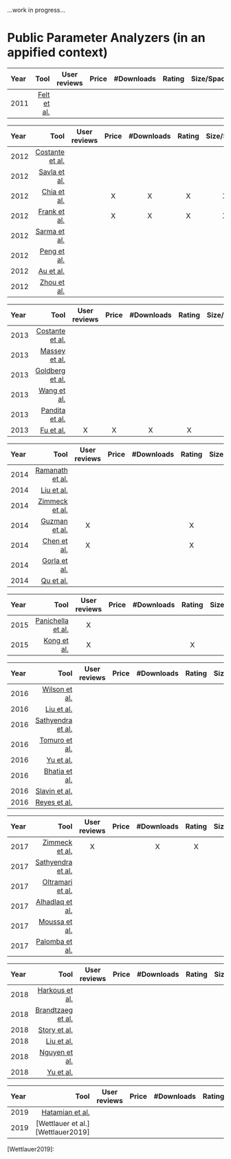 ...work in progress...

# Public Parameter Analyzers (in an appified context)

| Year | Tool | User reviews | Price | #Downloads | Rating | Size/Space | Developer | Category | Description | Permissions | Search ranking | Terms & Conditions | Privacy Policy |
|:--- | ---:|:---:|:---:|:---:|:---:|:---:|:---:|:---:|:---:|:---:|:---:|:---:|:---:|
|2011|[Felt et al.][Felt2012]||||||||||X|||||

| Year | Tool | User reviews | Price | #Downloads | Rating | Size/Space | Developer | Category | Description | Permissions | Search ranking | Terms & Conditions | Privacy Policy |
|:--- | ---:|:---:|:---:|:---:|:---:|:---:|:---:|:---:|:---:|:---:|:---:|:---:|:---:|
|2012|[Costante et al.][Costante2012]     ||||||||||||||X|
|2012|[Savla et al.][Savla2012]           ||||||||||||||X|
|2012|[Chia et al.][Chia2012]             ||X|X|X|X||X|||X|||||
|2012|[Frank et al.][Frank2012]           ||X|X|X|X|||||X|||||
|2012|[Sarma et al.][Sarma2012]           ||||||||X||X|||||
|2012|[Peng et al.][Peng2012]             |||||||||X||X||||
|2012|[Au et al.][Au2012]                 |||||||||||X||||
|2012|[Zhou et al.][Zhou2012]             |||||||||||X||||

| Year | Tool | User reviews | Price | #Downloads | Rating | Size/Space | Developer | Category | Description | Permissions | Search ranking | Terms & Conditions | Privacy Policy |
|:--- | ---:|:---:|:---:|:---:|:---:|:---:|:---:|:---:|:---:|:---:|:---:|:---:|:---:|
|2013|[Costante et al.][Costante2013]     ||||||||||||||X|
|2013|[Massey et al.][Massey2013]         ||||||||||||||X|
|2013|[Goldberg et al.][Goldberg2013]     |||||||X|||X|X||||
|2013|[Wang et al.][Wang2013]             |||||||||X||X||||
|2013|[Pandita et al.][Pandita2013]       |||||||||||XX||||
|2013|[Fu et al.][Fu2013]                 |X|X|X|X|X|||X|||||||

| Year | Tool | User reviews | Price | #Downloads | Rating | Size/Space | Developer | Category | Description | Permissions | Search ranking | Terms & Conditions | Privacy Policy |
|:--- | ---:|:---:|:---:|:---:|:---:|:---:|:---:|:---:|:---:|:---:|:---:|:---:|:---:|
|2014|[Ramanath et al.][Ramanath2014]     ||||||||||||||X|
|2014|[Liu et al.][Liu2014]               ||||||||||||||X|
|2014|[Zimmeck et al.][Zimmeck2014]       ||||||||||||||X|
|2014|[Guzman et al.][Guzman2014]         |X|||X||||X|||||||
|2014|[Chen et al.][Chen2014]             |X|||X|||||||||||
|2014|[Gorla et al.][Gorla2014]           |||||||||X|X|X||||
|2014|[Qu et al.][Qu2014]                 ||||||||||X|X||||

| Year | Tool | User reviews | Price | #Downloads | Rating | Size/Space | Developer | Category | Description | Permissions | Search ranking | Terms & Conditions | Privacy Policy |
|:--- | ---:|:---:|:---:|:---:|:---:|:---:|:---:|:---:|:---:|:---:|:---:|:---:|:---:|
|2015|[Panichella et al.][Panichella2015] |X|||||||X|||||||
|2015|[Kong et al.][Kong2015]             |X|||X||||X|||||||

| Year | Tool | User reviews | Price | #Downloads | Rating | Size/Space | Developer | Category | Description | Permissions | Search ranking | Terms & Conditions | Privacy Policy |
|:--- | ---:|:---:|:---:|:---:|:---:|:---:|:---:|:---:|:---:|:---:|:---:|:---:|:---:|
|2016|[Wilson et al.][Wilson2016]         ||||||||||||||X|
|2016|[Liu et al.][Liu2016]               ||||||||||||||X|
|2016|[Sathyendra et al.][Sathyendra2016] ||||||||||||||X|
|2016|[Tomuro et al.][Tomuro2016]         ||||||||||||||X|
|2016|[Yu et al.][Yu2016]                 ||||||||||||||X|
|2016|[Bhatia et al.][Bhatia2016]         ||||||||||||||X|
|2016|[Slavin et al.][Slavin2016]         |||||||||X|||||X|
|2016|[Reyes et al.][Reyes2016]           |||||||||X|||||X|

| Year | Tool | User reviews | Price | #Downloads | Rating | Size/Space | Developer | Category | Description | Permissions | Search ranking | Terms & Conditions | Privacy Policy |
|:--- | ---:|:---:|:---:|:---:|:---:|:---:|:---:|:---:|:---:|:---:|:---:|:---:|:---:|
|2017|[Zimmeck et al.][Zimmeck2017]       |X||X|X||||X||X|||X||
|2017|[Sathyendra et al.][Sathyendra2017] |||||||||||||||
|2017|[Oltramari et al.][Oltramari2017]   |||||||||||||||
|2017|[Alhadlaq et al.][Alhadlaq2017]     |||||||||||||||
|2017|[Moussa et al.][Moussa2017]         |||||||||||||||
|2017|[Palomba et al.][Palomba2017]       |||||||||||||||

| Year | Tool | User reviews | Price | #Downloads | Rating | Size/Space | Developer | Category | Description | Permissions | Search ranking | Terms & Conditions | Privacy Policy |
|:--- | ---:|:---:|:---:|:---:|:---:|:---:|:---:|:---:|:---:|:---:|:---:|:---:|:---:|
|2018|[Harkous et al.][Harkous2018]       |||||||||||||||
|2018|[Brandtzaeg et al.][Brandtzaeg2018] |||||||||||||||
|2018|[Story et al.][Story2018]           |||||||||||||||
|2018|[Liu et al.][Liu2018]               |||||||||||||||
|2018|[Nguyen et al.][Nguyen2018]         |||||||||||||||
|2018|[Yu et al.][Yu2018]                 |||||||||||||||

| Year | Tool | User reviews | Price | #Downloads | Rating | Size/Space | Developer | Category | Description | Permissions | Search ranking | Terms & Conditions | Privacy Policy |
|:--- | ---:|:---:|:---:|:---:|:---:|:---:|:---:|:---:|:---:|:---:|:---:|:---:|:---:|
|2019|[Hatamian et al.][Hatamian2019]     |||||||||||||||
|2019|[Wettlauer et al.][Wettlauer2019]   |||||||||||||||

[Felt2012]:https://dl.acm.org/citation.cfm?doid=2046707.2046779

[Costante2012]:https://dl.acm.org/citation.cfm?doid=2381966.2381979
[Savla2012]:https://ieeexplore.ieee.org/document/6268006
[Chia2012]:https://dl.acm.org/citation.cfm?doid=2187836.2187879
[Frank2012]:https://ieeexplore.ieee.org/document/6413840
[Sarma2012]:https://dl.acm.org/citation.cfm?doid=2295136.2295141
[Peng2012]:https://dl.acm.org/citation.cfm?doid=2382196.2382224
[Au2012]:https://doi.org/10.1145/2382196.2382222
[Zhou2012]:https://www.semanticscholar.org/paper/Hey%2C-You%2C-Get-Off-of-My-Market%3A-Detecting-Malicious-Zhou-Wang/e4f7e5a5886c06f3f84e1256941ceb3d149471bf

[Costante2013]:https://www.semanticscholar.org/paper/What-websites-know-about-you-%3A-privacy-policy-using-Costante-Hartog/1cab87d62e3876db181598cbb7478fd9585ecab1
[Massey2013]:https://doi.org/10.1109/re.2013.6636700
[Goldberg2013]:https://doi.org/10.18419/opus-3038
[Wang2013]:https://doi.org/10.1007/978-3-642-39256-6_15
[Pandita2013]:https://www.usenix.org/conference/usenixsecurity13/technical-sessions/presentation/pandita
[Fu2013]:https://doi.org/10.1145/2487575.2488202

[Ramanath2014]:https://aclweb.org/anthology/P14-2099/
[Liu2014]:https://www.aclweb.org/anthology/C14-1084/
[Zimmeck2014]:https://dl.acm.org/citation.cfm?id=2671226
[Guzman2014]:https://doi.org/10.1109/re.2014.6912257
[Chen2014]:http://doi.acm.org/10.1145/2568225.2568263
[Gorla2014]:https://doi.org/10.1145/2568225.2568276
[Qu2014]:https://doi.org/10.1145/2660267.2660287

[Panichella2015]:https://doi.org/10.1109/icsm.2015.7332474
[Kong2015]:http://doi.acm.org/10.1145/2810103.2813689

[Wilson2016]:https://usableprivacy.org/static/files/swilson_acl_2016.pdf
[Liu2016]:https://aaai.org/ocs/index.php/FSS/FSS16/paper/view/14099
[Sathyendra2016]:https://www.aaai.org/ocs/index.php/FSS/FSS16/paper/view/14114
[Tomuro2016]:https://doi.org/10.1145/2857705.2857741
[Yu2016]:https://doi.org/10.1109/dsn.2016.55
[Bhatia2016]:https://doi.org/10.1145/2907942
[Slavin2016]:http://doi.acm.org/10.1145/2884781.2884855
[Reyes2016]:https://www.ieee-security.org/TC/SPW2017/ConPro/papers/reyes-conpro17.pdf

[Zimmeck2017]:https://aaai.org/ocs/index.php/FSS/FSS16/paper/view/14113
[Sathyendra2017]:http://aclweb.org/anthology/D17-1294
[Oltramari2017]:http://www.semantic-web-journal.net/content/privonto-semantic-framework-analysis-privacy-policies
[Alhadlaq2017]:https://petsymposium.org/2017/papers/hotpets/amazon-alexa-skills-ecosystem-privacy.pdf
[Moussa2017]:https://doi.org/10.1109/mobilesoft.2017.22
[Palomba2017]:https://doi.org/10.1109/icse.2017.18

[Harkous2018]:http://arxiv.org/abs/1802.02561
[Brandtzaeg2018]:https://doi.org/10.1177/0894439318777706
[Story2018]:https://usableprivacy.org/static/files/Story_APF_2018.pdf
[Liu2018]:https://kilthub.cmu.edu/articles/Towards_Automatic_Classification_of_Privacy_Policy_Text/6626285/1
[Nguyen2018]:https://publications.cispa.saarland/2625/
[Yu2018]:https://doi.org/10.1109/tse.2017.2730198

[Hatamian2019]:https://www.springerprofessional.de/en/a-multilateral-privacy-impact-analysis-method-for-android-apps/16782232
[Wettlauer2019]:
